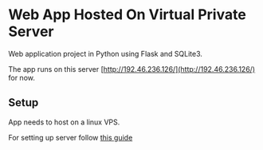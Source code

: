 # Web App Hosted On Virtual Private Server

Web application project in Python using Flask and SQLite3.

The app runs on this server [http://192.46.236.126/](http://192.46.236.126/) for now.

## Setup

App needs to host on a linux VPS.

For setting up server follow [this guide](https://github.com/techwithtim/Flask-App-Hosted-On-VPS)